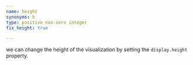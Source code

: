 ```yaml
---
name: height
synonyms: h
type: positive non-zero integer
fix_height: true

---
```


we can change the height of the visualization by setting the `display.height` property.
